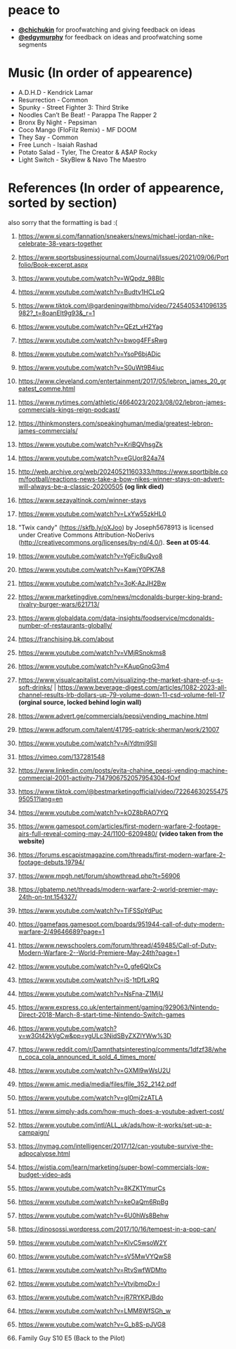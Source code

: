# peace to
- **[@chichukin](https://www.youtube.com/@chichukin)** for proofwatching and giving feedback on ideas
- **[@edgymurphy](https://www.youtube.com/@Edgy_Murphy)** for feedback on ideas and proofwatching some segments

# Music (In order of appearence)
- A.D.H.D - Kendrick Lamar
- Resurrection - Common
- Spunky - Street Fighter 3: Third Strike
- Noodles Can’t Be Beat! - Parappa The Rapper 2
- Bronx By Night - Pepsiman
- Coco Mango (FloFilz Remix) - MF DOOM
- They Say - Common
- Free Lunch - Isaiah Rashad
- Potato Salad - Tyler, The Creator & A$AP Rocky
- Light Switch - SkyBlew & Navo The Maestro


# References (In order of appearence, sorted by section)
also sorry that the formatting is bad :(

1. https://www.si.com/fannation/sneakers/news/michael-jordan-nike-celebrate-38-years-together
2. https://www.sportsbusinessjournal.com/Journal/Issues/2021/09/06/Portfolio/Book-excerpt.aspx
3. https://www.youtube.com/watch?v=WQpdz_98Blc
4. https://www.youtube.com/watch?v=Budtv1HCLpQ

5. https://www.tiktok.com/@gardeningwithbmo/video/7245405341096135982?_t=8oanElt9g93&_r=1
6. https://www.youtube.com/watch?v=QEzt_vH2Yag
7. https://www.youtube.com/watch?v=bwog4FFsRwg
8. https://www.youtube.com/watch?v=YsoP6bjADic
9. https://www.youtube.com/watch?v=S0uWt9B4iuc
10. https://www.cleveland.com/entertainment/2017/05/lebron_james_20_greatest_comme.html
11. https://www.nytimes.com/athletic/4664023/2023/08/02/lebron-james-commercials-kings-reign-podcast/
12. https://thinkmonsters.com/speakinghuman/media/greatest-lebron-james-commercials/
13. https://www.youtube.com/watch?v=KriBQVhsgZk
14. https://www.youtube.com/watch?v=eGUor824a74
15. http://web.archive.org/web/20240521160333/https://www.sportbible.com/football/reactions-news-take-a-bow-nikes-winner-stays-on-advert-will-always-be-a-classic-20200505 **(og link died)**
16. https://www.sezayaltinok.com/winner-stays

17. https://www.youtube.com/watch?v=LxYw55zkHL0
18. "Twix candy" (https://skfb.ly/oXJoo) by Joseph5678913 is licensed under Creative Commons Attribution-NoDerivs (http://creativecommons.org/licenses/by-nd/4.0/). **Seen at 05:44**.
19. https://www.youtube.com/watch?v=YgFjc8uQyo8
19. https://www.youtube.com/watch?v=KawjY0PK7A8
20. https://www.youtube.com/watch?v=3oK-AzJH2Bw
21. https://www.marketingdive.com/news/mcdonalds-burger-king-brand-rivalry-burger-wars/621713/
22. https://www.globaldata.com/data-insights/foodservice/mcdonalds-number-of-restaurants-globally/
23. https://franchising.bk.com/about
24. https://www.youtube.com/watch?v=VMjRSnokms8
25. https://www.youtube.com/watch?v=KAupGnoG3m4
26. https://www.visualcapitalist.com/visualizing-the-market-share-of-u-s-soft-drinks/ | https://www.beverage-digest.com/articles/1082-2023-all-channel-results-lrb-dollars-up-79-volume-down-11-csd-volume-fell-17 **(orginal source, locked behind login wall)**
27. https://www.advert.ge/commercials/pepsi/vending_machine.html
28. https://www.adforum.com/talent/41795-patrick-sherman/work/21007
29. https://www.youtube.com/watch?v=AiYdtmi9SlI
30. https://vimeo.com/137281548
31. https://www.linkedin.com/posts/evita-chahine_pepsi-vending-machine-commercial-2001-activity-7147906752057954304-fOxf
32. https://www.tiktok.com/@bestmarketingofficial/video/7226463025547595051?lang=en

33. https://www.youtube.com/watch?v=kOZ8bRAO7YQ
34. https://www.gamespot.com/articles/first-modern-warfare-2-footage-airs-full-reveal-coming-may-24/1100-6209480/ **(video taken from the website)**
35. https://forums.escapistmagazine.com/threads/first-modern-warfare-2-footage-debuts.19794/
36. https://www.mpgh.net/forum/showthread.php?t=56906
37. https://gbatemp.net/threads/modern-warfare-2-world-premier-may-24th-on-tnt.154327/
38. https://www.youtube.com/watch?v=TiFSSpYdPuc
39. https://gamefaqs.gamespot.com/boards/951944-call-of-duty-modern-warfare-2/49646689?page=1
40. https://www.newschoolers.com/forum/thread/459485/Call-of-Duty-Modern-Warfare-2--World-Premiere-May-24th?page=1
41. https://www.youtube.com/watch?v=0_gfe6QIxCs
42. https://www.youtube.com/watch?v=iS-1tDfLxRQ
43. https://www.youtube.com/watch?v=NsFna-Z1MjU
44. https://www.express.co.uk/entertainment/gaming/929063/Nintendo-Direct-2018-March-8-start-time-Nintendo-Switch-games
45. https://www.youtube.com/watch?v=w3Gt42kVgCw&pp=ygULc3NidSByZXZlYWw%3D

46. https://www.reddit.com/r/Damnthatsinteresting/comments/1dfzf38/when_coca_cola_announced_it_sold_4_times_more/
47. https://www.youtube.com/watch?v=GXMl9wWsU2U
48. https://www.amic.media/media/files/file_352_2142.pdf
49. https://www.youtube.com/watch?v=gI0mj2zATLA
50. https://www.simply-ads.com/how-much-does-a-youtube-advert-cost/
51. https://www.youtube.com/intl/ALL_uk/ads/how-it-works/set-up-a-campaign/
52. https://nymag.com/intelligencer/2017/12/can-youtube-survive-the-adpocalypse.html
53. https://wistia.com/learn/marketing/super-bowl-commercials-low-budget-video-ads
54. https://www.youtube.com/watch?v=8KZK1YmurCs
55. https://www.youtube.com/watch?v=keOaQm6RpBg
56. https://www.youtube.com/watch?v=6U0hWs8Behw
57. https://dinosossi.wordpress.com/2017/10/16/tempest-in-a-pop-can/
58. https://www.youtube.com/watch?v=KIvC5wsoW2Y
59. https://www.youtube.com/watch?v=sV5MwVYQwS8
60. https://www.youtube.com/watch?v=RtvSwfWDMto
61. https://www.youtube.com/watch?v=VtvjbmoDx-I
62. https://www.youtube.com/watch?v=jR7RYKPJBdo
63. https://www.youtube.com/watch?v=LMM8WfSGh_w
64. https://www.youtube.com/watch?v=G_b8S-pJVG8
65. Family Guy S10 E5 (Back to the Pilot)
